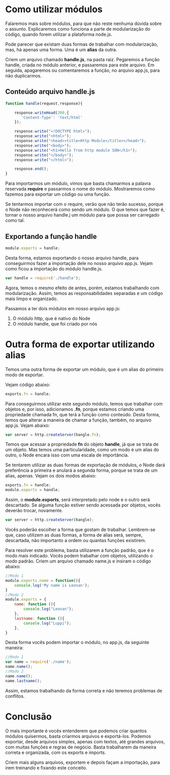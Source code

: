 # Como utilizar módulos

Falaremos mais sobre módulos, para que não reste nenhuma dúvida sobre o assunto. Explicaremos como funciona a parte de modularização do código, quando forem utilizar a plataforma node.js.

Pode parecer que existam duas formas de trabalhar com  modularização, mas, há apenas uma forma. Uma é um **alias** da outra.

Criem um arquivo chamado **handle.js**, na pasta raiz. Pegaremos a função handle, criada no módulo anterior, e passaremos para este arquivo. Em seguida, apagaremos ou comentaremos a função, no arquivo app.js, para não duplicarmos.

## Conteúdo arquivo handle.js

```js
function handle(request,response){

    response.writeHead(200,{
       'Content-Type': 'text/html'
    });

    response.write("<!DOCTYPE html>");
    response.write("<html>");
    response.write("<head><title>Http Module</title></head>");
    response.write("<body>");
    response.write("<h1>Hello from http module SON</h1>");
    response.write("</body>");
    response.write("</html>");

    response.end();
}
```

Para importarmos um módulo, vimos que basta chamarmos a palavra reservada **require** e passarmos o nome do módulo. Mostraremos como  fazemos para exportar um código ou uma função.

Se tentarmos importar com o require, verão que não terão sucesso, porque o Node não reconhecerá como sendo um módulo. O que temos que fazer é, tornar o nosso arquivo handle.j um módulo para que possa ser carregado como tal.

## Exportando a função handle

```js
module.exports = handle;
```

Desta forma, estamos exportando o nosso arquivo handle, para conseguirmos fazer a importação dele no nosso arquivo app.js. Vejam como ficou a importação do módulo handle.js.

```js
var handle = require('./handle');
```

Agora, temos o mesmo efeito de antes, porém, estamos trabalhando com modularização. Assim, temos as responsabilidades separadas e um código mais limpo e organizado.

Passamos a ter dois módulos em nosso arquivo app.js:

1. O módulo http, que é nativo do Node
2. O módulo handle, que foi criado por nós

# Outra forma de exportar utilizando alias

Temos uma outra forma de exportar um módulo, que é um alias do primeiro modo de exportar. 

Vejam código abaixo:

```js
exports.fn = handle;
```

Para conseguirmos utilizar este segundo módulo, temos que trabalhar com objetos e, por isso, adicionamos **.fn**, porque estamos criando uma propriedade chamada fn, que terá a função como conteúdo. Desta forma, temos que alterar a maneira de chamar a função, também, no arquivo app.js. 
Vejam abaixo:

```js
var server = http.createServer(hangle.fn);
```

Temos que acessar a propriedade **fn** do objeto **handle**, já que se trata de um objeto. Mas temos uma particularidade, como um modo é um alias do outro, o Node encara isso com uma escala de importância.

Se tentarem utilizar as duas formas de exportação de módulos, o Node dará preferência a primeira e anulará a segunda forma, porque se trata de um alias, apenas. Vejam os dois modos abaixo:

```js
exports.fn = handle;
module.exports = handle;
```

Assim, o **module.exports**, será interpretado pelo node e o outro será descartado. Se alguma função estiver sendo acessada por objetos, vocês deverão trocar, novamente.

```js
var server = http.createServer(hangle);
```

Vocês poderão escolher a forma que gostam  de trabalhar. Lembrem-se que, caso utilizem as duas formas, a forma de alias será, sempre, descartada, não importanto a ordem ou quantas funções existirem.

Para resolver este problema, basta utilizarem a função padrão, que é o modo mais indicado. 
Vocês podem trabalhar com objetos, utilizando o modo padrão. Criem um arquivo chamado name.js e insiram o código abaixo:

```js
//Modo 1
module.exports.name = function(){
    console.log('My name is Leonan');
}
//Modo 2
module.exports = {
    name: function (){
        console.log("Leonan");
    },
    lastname: function (){
        console.log("Luppi");
    },
}
```

Desta forma vocês podem importar o módulo, no app.js, da seguinte maneira:

```js
//Modo 1
var name = require('./name');
name.name();
//Modo 2
name.name();
name.lastname();
```

Assim, estamos trabalhando da forma correta e não teremos problemas de conflitos.

# Conclusão

O mais importante é vocês entenderem que podemos criar quantos módulos quisermos, basta criarmos arquivos e exportá-los. Podemos exportar, desde arquivos simples, apenas com textos, até grandes arquivos, com muitas funções e regras de negócio. Basta trabalharem da maneira correta e organizada, com os exports e imports.

Criem mais alguns arquivos, exportem e depois façam a importação, para irem treinando e fixando este conceito.
